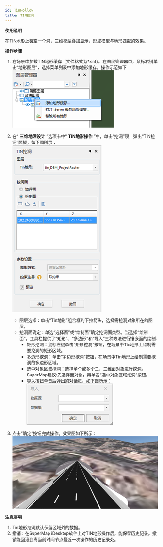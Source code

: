 ```yaml
---
id: TinHollow
title: TIN挖洞
---
```

**使用说明**

在TIN地形上镂空一个洞，三维模型叠加显示，形成模型与地形匹配的效果。

**操作步骤**

  1. 在场景中加载TIN地形缓存（文件格式为*.sct）。在图层管理器中，鼠标右键单击“地形图层”，选择菜单列表中添加地形缓存。操作示范如下    
   ![图：“添加地形缓存”操作示范  ](img/AddTinDemo.png)  

  2. 在“ **三维地理设计** ”选项卡中“ **TIN地形操作** ”中，单击“挖洞”项，弹出“TIN挖洞”面板，如下图所示：    
   ![图：“TIN挖洞”对话框  ](img/TinHollowDialog.png)  

     - 图层选择：单击“Tin地形”组合框的下拉箭头，选择需挖洞对象所在的图层。
     - 挖洞面确定：单选“选择面”或“绘制面”确定挖洞面类型。当选择“绘制面”，工具栏提供了“矩形”、“多边形”和“导入”三种方法进行镶嵌面的绘制.
       * 矩形挖洞：鼠标左键单击“矩形挖洞”按钮，在场景中Tin地形上绘制需要挖洞的矩形区域。
       * 多边形挖洞：单击“多边形挖洞”按钮，在场景中Tin地形上绘制需要挖洞的多边形区域。
       * 选中对象区域挖洞：选择单个或多个二、三维面对象进行挖洞。SuperMap建议:先选择面对象，再单击“选中对象区域挖洞”按钮。
       * 导入按钮单击后弹出的对话框，如下图所示：  
 ![图：“导入”对话框](img/TINModelClip_ExportDialog.png)  

  3. 点击“确定”按钮完成操作。效果图如下所示：   
   ![图：“TIN挖洞”效果图 ](img/TinHollowResult.png)  

**注意事项**

  1. Tin地形挖洞默认保留区域外的数据。
  2. 撤销：在SuperMap iDesktop软件上对TIN地形操作后，能保留历史记录。撤销能回滚到离当前时间节点最近一次操作的历史记录处。

 

